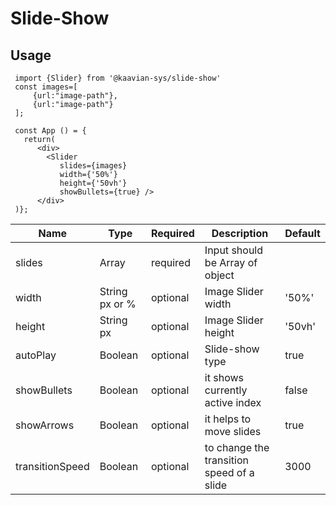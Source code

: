 # Slide-Show

## Usage
 
```
 import {Slider} from '@kaavian-sys/slide-show'
 const images=[
     {url:"image-path"},
 	 {url:"image-path"}
 ];

 const App () = {
   return(  
      <div>  
        <Slider 
           slides={images}
           width={'50%'}
           height={'50vh'}
           showBullets={true} /> 
      </div>
 )};
 ```

| Name | Type | Required | Description | Default |
| ---  | ---  | -------- | ----------- | ------- | 
| slides | Array | required | Input should be Array of object|         |
| width | String px or % | optional | Image Slider width | '50%' |
| height | String px | optional | Image Slider height | '50vh' |
| autoPlay | Boolean | optional | Slide-show type | true |
| showBullets | Boolean | optional | it shows currently active index | false |
| showArrows | Boolean | optional | it helps to move slides | true |
| transitionSpeed | Boolean | optional | to change the transition speed of a slide | 3000 |

